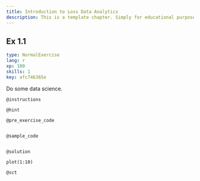 ```yaml
---
title: Introduction to Loss Data Analytics
description: This is a template chapter. Simply for educational purposes.
---
```


## Ex 1.1

```yaml
type: NormalExercise
lang: r
xp: 100
skills: 1
key: afc746365e
```

Do some data science.

`@instructions`

`@hint`


`@pre_exercise_code`

```{r}

```

`@sample_code`

```{r}

```

`@solution`

```{r}
plot(1:10)
```

`@sct`

```{r}

```

